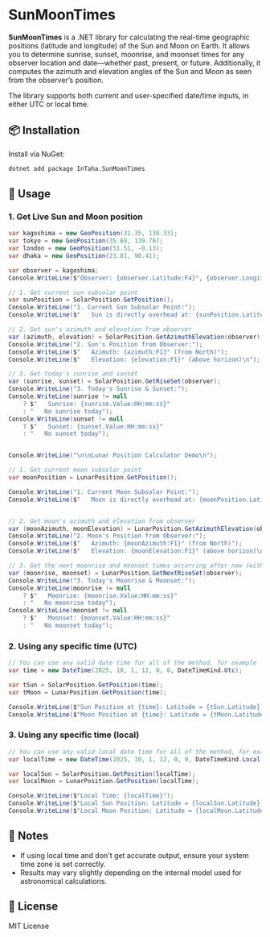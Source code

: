# SunMoonTimes

**SunMoonTimes** is a .NET library for calculating the real-time geographic positions (latitude and longitude) of the Sun and Moon on Earth. It allows you to determine sunrise, sunset, moonrise, and moonset times for any observer location and date—whether past, present, or future. Additionally, it computes the azimuth and elevation angles of the Sun and Moon as seen from the observer’s position.

The library supports both current and user-specified date/time inputs, in either UTC or local time.

## 📦 Installation

Install via NuGet:

```sh
dotnet add package InTaha.SunMoonTimes
```

## 🧭 Usage

### 1. Get Live Sun and Moon position

```csharp
var kagoshima = new GeoPosition(31.35, 130.33);
var tokyo = new GeoPosition(35.68, 139.76);
var london = new GeoPosition(51.51, -0.13);
var dhaka = new GeoPosition(23.81, 90.41);

var observer = kagoshima;
Console.WriteLine($"Observer: {observer.Latitude:F4}°, {observer.Longitude:F4}°");

// 1. Get current sun subsolar point
var sunPosition = SolarPosition.GetPosition();
Console.WriteLine("1. Current Sun Subsolar Point:");
Console.WriteLine($"   Sun is directly overhead at: {sunPosition.Latitude:F2}°, {sunPosition.Longitude:F2}°\n");

// 2. Get sun's azimuth and elevation from observer
var (azimuth, elevation) = SolarPosition.GetAzimuthElevation(observer);
Console.WriteLine("2. Sun's Position from Observer:");
Console.WriteLine($"   Azimuth: {azimuth:F1}° (from North)");
Console.WriteLine($"   Elevation: {elevation:F1}° (above horizon)\n");

// 3. Get today's sunrise and sunset
var (sunrise, sunset) = SolarPosition.GetRiseSet(observer);
Console.WriteLine("3. Today's Sunrise & Sunset:");
Console.WriteLine(sunrise != null
    ? $"   Sunrise: {sunrise.Value:HH:mm:ss}"
    : "   No sunrise today");
Console.WriteLine(sunset != null
    ? $"   Sunset: {sunset.Value:HH:mm:ss}"
    : "   No sunset today");


Console.WriteLine("\n\nLunar Position Calculator Demo\n");

// 1. Get current moon subsolar point
var moonPosition = LunarPosition.GetPosition();

Console.WriteLine("1. Current Moon Subsolar Point:");
Console.WriteLine($"   Moon is directly overhead at: {moonPosition.Latitude:F2}°, {moonPosition.Longitude:F2}°\n");


// 2. Get moon's azimuth and elevation from observer
var (moonAzimuth, moonElevation) = LunarPosition.GetAzimuthElevation(observer);
Console.WriteLine("2. Moon's Position from Observer:");
Console.WriteLine($"   Azimuth: {moonAzimuth:F1}° (from North)");
Console.WriteLine($"   Elevation: {moonElevation:F1}° (above horizon)\n");

// 3. Get the next moonrise and moonset times occurring after now (within the next 24 hours)
var (moonrise, moonset) = LunarPosition.GetNextRiseSet(observer);
Console.WriteLine("3. Today's Moonrise & Moonset:");
Console.WriteLine(moonrise != null
    ? $"   Moonrise: {moonrise.Value:HH:mm:ss}"
    : "   No moonrise today");
Console.WriteLine(moonset != null
    ? $"   Moonset: {moonset.Value:HH:mm:ss}"
    : "   No moonset today");

```

### 2. Using any specific time (UTC)

```csharp
// You can use any valid date time for all of the method, for example
var time = new DateTime(2025, 10, 1, 12, 0, 0, DateTimeKind.Utc);

var tSun = SolarPosition.GetPosition(time);
var tMoon = LunarPosition.GetPosition(time);

Console.WriteLine($"Sun Position at {time}: Latitude = {tSun.Latitude}, Longitude = {tSun.Longitude}");
Console.WriteLine($"Moon Position at {time}: Latitude = {tMoon.Latitude}, Longitude = {tMoon.Longitude}");
```

### 3. Using any specific time (local)

```csharp
// You can use any valid local date time for all of the method, for example
var localTime = new DateTime(2025, 10, 1, 12, 0, 0, DateTimeKind.Local);

var localSun = SolarPosition.GetPosition(localTime);
var localMoon = LunarPosition.GetPosition(localTime);

Console.WriteLine($"Local Time: {localTime}");
Console.WriteLine($"Local Sun Position: Latitude = {localSun.Latitude}, Longitude = {localSun.Longitude}");
Console.WriteLine($"Local Moon Position: Latitude = {localMoon.Latitude}, Longitude = {localMoon.Longitude}");
```

## 📘 Notes

- If using local time and don't get accurate output, ensure your system time zone is set correctly.
- Results may vary slightly depending on the internal model used for astronomical calculations.

## 📄 License

MIT License
